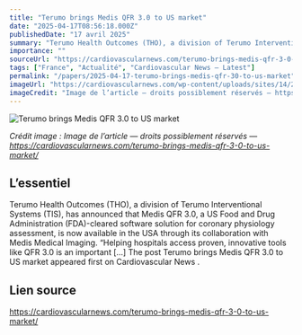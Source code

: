 ```yaml
---
title: "Terumo brings Medis QFR 3.0 to US market"
date: "2025-04-17T08:56:18.000Z"
publishedDate: "17 avril 2025"
summary: "Terumo Health Outcomes (THO), a division of Terumo Interventional Systems (TIS), has announced that Medis QFR 3.0, a US Food and Drug Administration (FDA)-cleared software solution for coronary physiology assessment, is now available in the USA through its collaboration with Medis Medical Imaging. &#8220;Helping hospitals access proven, innovative tools like QFR 3.0 is an important [&#8230;] The post Terumo brings Medis QFR 3.0 to US market appeared first on Cardiovascular News ."
importance: ""
sourceUrl: "https://cardiovascularnews.com/terumo-brings-medis-qfr-3-0-to-us-market/"
tags: ["France", "Actualité", "Cardiovascular News — Latest"]
permalink: "/papers/2025-04-17-terumo-brings-medis-qfr-30-to-us-market"
imageUrl: "https://cardiovascularnews.com/wp-content/uploads/sites/14/2021/02/Terumo.jpg"
imageCredit: "Image de l’article — droits possiblement réservés — https://cardiovascularnews.com/terumo-brings-medis-qfr-3-0-to-us-market/"
---
```


![Terumo brings Medis QFR 3.0 to US market](https://cardiovascularnews.com/wp-content/uploads/sites/14/2021/02/Terumo.jpg)

*Crédit image : Image de l’article — droits possiblement réservés — https://cardiovascularnews.com/terumo-brings-medis-qfr-3-0-to-us-market/*

## L’essentiel

Terumo Health Outcomes (THO), a division of Terumo Interventional Systems (TIS), has announced that Medis QFR 3.0, a US Food and Drug Administration (FDA)-cleared software solution for coronary physiology assessment, is now available in the USA through its collaboration with Medis Medical Imaging. &#8220;Helping hospitals access proven, innovative tools like QFR 3.0 is an important [&#8230;] The post Terumo brings Medis QFR 3.0 to US market appeared first on Cardiovascular News .

## Lien source

https://cardiovascularnews.com/terumo-brings-medis-qfr-3-0-to-us-market/
